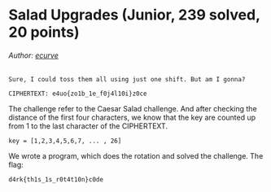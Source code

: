# Salad Upgrades (Junior, 239 solved, 20 points)
###### Author: [ecurve](https://github.com/Pascalao)

```
Sure, I could toss them all using just one shift. But am I gonna?

CIPHERTEXT: e4uo{zo1b_1e_f0j4l10i}z0ce
```

The challenge refer to the Caesar Salad challenge.
And after checking the distance of the first four characters, we know that
the key are counted up from 1 to the last character of the CIPHERTEXT.

```
key = [1,2,3,4,5,6,7, ... , 26]
```

We wrote a program, which does the rotation and solved the challenge.
The flag: 
```
d4rk{th1s_1s_r0t4t10n}c0de
```
